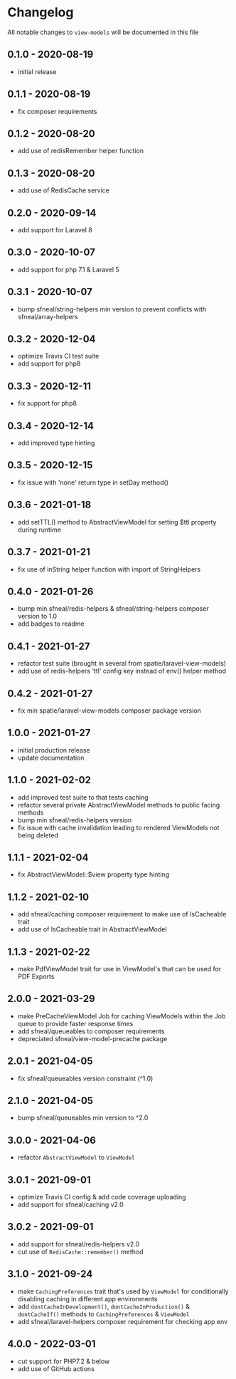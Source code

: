# Changelog

All notable changes to `view-models` will be documented in this file

## 0.1.0 - 2020-08-19
- initial release


## 0.1.1 - 2020-08-19
- fix composer requirements


## 0.1.2 - 2020-08-20
- add use of redisRemember helper function


## 0.1.3 - 2020-08-20
- add use of RedisCache service


## 0.2.0 - 2020-09-14
- add support for Laravel 8


## 0.3.0 - 2020-10-07
- add support for php 7.1 & Laravel 5


## 0.3.1 - 2020-10-07
- bump sfneal/string-helpers min version to prevent conflicts with sfneal/array-helpers


## 0.3.2 - 2020-12-04
- optimize Travis CI test suite
- add support for php8


## 0.3.3 - 2020-12-11
- fix support for php8


## 0.3.4 - 2020-12-14
- add improved type hinting


## 0.3.5 - 2020-12-15
- fix issue with 'none' return type in setDay method()


## 0.3.6 - 2021-01-18
- add setTTL() method to AbstractViewModel for setting $ttl property during runtime


## 0.3.7 - 2021-01-21
- fix use of inString helper function with import of StringHelpers


## 0.4.0 - 2021-01-26
- bump min sfneal/redis-helpers & sfneal/string-helpers composer version to 1.0
- add badges to readme


## 0.4.1 - 2021-01-27
- refactor test suite (brought in several from spatie/laravel-view-models)
- add use of redis-helpers 'ttl' config key instead of env() helper method


## 0.4.2 - 2021-01-27
- fix min spatie/laravel-view-models composer package version


## 1.0.0 - 2021-01-27
- initial production release
- update documentation


## 1.1.0 - 2021-02-02
- add improved test suite to that tests caching
- refactor several private AbstractViewModel methods to public facing methods
- bump min sfneal/redis-helpers version
- fix issue with cache invalidation leading to rendered ViewModels not being deleted


## 1.1.1 - 2021-02-04
- fix AbstractViewModel::$view property type hinting


## 1.1.2 - 2021-02-10
- add sfneal/caching composer requirement to make use of IsCacheable trait
- add use of IsCacheable trait in AbstractViewModel


## 1.1.3 - 2021-02-22
- make PdfViewModel trait for use in ViewModel's that can be used for PDF Exports


## 2.0.0 - 2021-03-29
- make PreCacheViewModel Job for caching ViewModels within the Job queue to provide faster response times
- add sfneal/queueables to composer requirements
- depreciated sfneal/view-model-precache package


## 2.0.1 - 2021-04-05
- fix sfneal/queueables version constraint (^1.0)


## 2.1.0 - 2021-04-05
- bump sfneal/queueables min version to ^2.0


## 3.0.0 - 2021-04-06
- refactor `AbstractViewModel` to `ViewModel`

 
## 3.0.1 - 2021-09-01
- optimize Travis CI config & add code coverage uploading
- add support for sfneal/caching v2.0


## 3.0.2 - 2021-09-01
- add support for sfneal/redis-helpers v2.0
- cut use of `RedisCache::remember()` method


## 3.1.0 - 2021-09-24
- make `CachingPreferences` trait that's used by `ViewModel` for conditionally disabling caching in different app environments
- add `dontCacheInDevelopment()`, `dontCacheInProduction()` & `dontCacheIf()` methods to `CachingPreferences` & `ViewModel`
- add sfneal/laravel-helpers composer requirement for checking app env


## 4.0.0 - 2022-03-01
- cut support for PHP7.2 & below
- add use of GitHub actions
